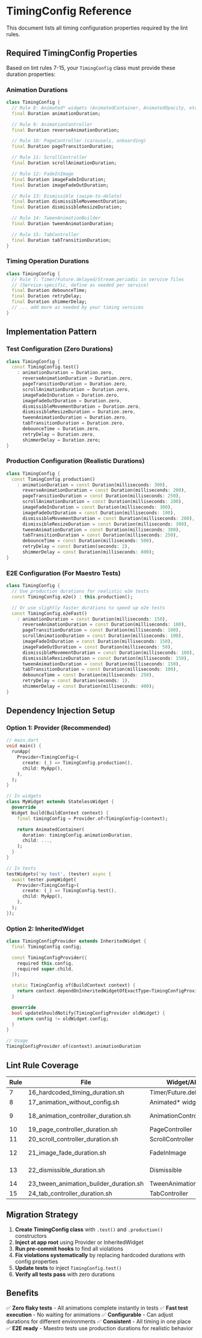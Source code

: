 # TimingConfig Reference

This document lists all timing configuration properties required by the lint rules.

## Required TimingConfig Properties

Based on lint rules 7-15, your `TimingConfig` class must provide these duration properties:

### Animation Durations
```dart
class TimingConfig {
  // Rule 8: Animated* widgets (AnimatedContainer, AnimatedOpacity, etc.)
  final Duration animationDuration;

  // Rule 9: AnimationController
  final Duration reverseAnimationDuration;

  // Rule 10: PageController (carousels, onboarding)
  final Duration pageTransitionDuration;

  // Rule 11: ScrollController
  final Duration scrollAnimationDuration;

  // Rule 12: FadeInImage
  final Duration imageFadeInDuration;
  final Duration imageFadeOutDuration;

  // Rule 13: Dismissible (swipe-to-delete)
  final Duration dismissibleMovementDuration;
  final Duration dismissibleResizeDuration;

  // Rule 14: TweenAnimationBuilder
  final Duration tweenAnimationDuration;

  // Rule 15: TabController
  final Duration tabTransitionDuration;
}
```

### Timing Operation Durations
```dart
class TimingConfig {
  // Rule 7: Timer/Future.delayed/Stream.periodic in service files
  // (Service-specific, define as needed per service)
  final Duration debounceTime;
  final Duration retryDelay;
  final Duration shimmerDelay;
  // ... add more as needed by your timing services
}
```

## Implementation Pattern

### Test Configuration (Zero Durations)
```dart
class TimingConfig {
  const TimingConfig.test()
    : animationDuration = Duration.zero,
      reverseAnimationDuration = Duration.zero,
      pageTransitionDuration = Duration.zero,
      scrollAnimationDuration = Duration.zero,
      imageFadeInDuration = Duration.zero,
      imageFadeOutDuration = Duration.zero,
      dismissibleMovementDuration = Duration.zero,
      dismissibleResizeDuration = Duration.zero,
      tweenAnimationDuration = Duration.zero,
      tabTransitionDuration = Duration.zero,
      debounceTime = Duration.zero,
      retryDelay = Duration.zero,
      shimmerDelay = Duration.zero;
}
```

### Production Configuration (Realistic Durations)
```dart
class TimingConfig {
  const TimingConfig.production()
    : animationDuration = const Duration(milliseconds: 300),
      reverseAnimationDuration = const Duration(milliseconds: 200),
      pageTransitionDuration = const Duration(milliseconds: 250),
      scrollAnimationDuration = const Duration(milliseconds: 200),
      imageFadeInDuration = const Duration(milliseconds: 300),
      imageFadeOutDuration = const Duration(milliseconds: 100),
      dismissibleMovementDuration = const Duration(milliseconds: 200),
      dismissibleResizeDuration = const Duration(milliseconds: 300),
      tweenAnimationDuration = const Duration(milliseconds: 300),
      tabTransitionDuration = const Duration(milliseconds: 250),
      debounceTime = const Duration(milliseconds: 500),
      retryDelay = const Duration(seconds: 2),
      shimmerDelay = const Duration(milliseconds: 800);
}
```

### E2E Configuration (For Maestro Tests)
```dart
class TimingConfig {
  // Use production durations for realistic e2e tests
  const TimingConfig.e2e() : this.production();

  // Or use slightly faster durations to speed up e2e tests
  const TimingConfig.e2eFast()
    : animationDuration = const Duration(milliseconds: 150),
      reverseAnimationDuration = const Duration(milliseconds: 100),
      pageTransitionDuration = const Duration(milliseconds: 100),
      scrollAnimationDuration = const Duration(milliseconds: 100),
      imageFadeInDuration = const Duration(milliseconds: 150),
      imageFadeOutDuration = const Duration(milliseconds: 50),
      dismissibleMovementDuration = const Duration(milliseconds: 100),
      dismissibleResizeDuration = const Duration(milliseconds: 150),
      tweenAnimationDuration = const Duration(milliseconds: 150),
      tabTransitionDuration = const Duration(milliseconds: 100),
      debounceTime = const Duration(milliseconds: 250),
      retryDelay = const Duration(seconds: 1),
      shimmerDelay = const Duration(milliseconds: 400);
}
```

## Dependency Injection Setup

### Option 1: Provider (Recommended)
```dart
// main.dart
void main() {
  runApp(
    Provider<TimingConfig>(
      create: (_) => TimingConfig.production(),
      child: MyApp(),
    ),
  );
}

// In widgets
class MyWidget extends StatelessWidget {
  @override
  Widget build(BuildContext context) {
    final timingConfig = Provider.of<TimingConfig>(context);

    return AnimatedContainer(
      duration: timingConfig.animationDuration,
      child: ...,
    );
  }
}

// In tests
testWidgets('my test', (tester) async {
  await tester.pumpWidget(
    Provider<TimingConfig>(
      create: (_) => TimingConfig.test(),
      child: MyApp(),
    ),
  );
});
```

### Option 2: InheritedWidget
```dart
class TimingConfigProvider extends InheritedWidget {
  final TimingConfig config;

  const TimingConfigProvider({
    required this.config,
    required super.child,
  });

  static TimingConfig of(BuildContext context) {
    return context.dependOnInheritedWidgetOfExactType<TimingConfigProvider>()!.config;
  }

  @override
  bool updateShouldNotify(TimingConfigProvider oldWidget) {
    return config != oldWidget.config;
  }
}

// Usage
TimingConfigProvider.of(context).animationDuration
```

## Lint Rule Coverage

| Rule | File | Widget/API | Config Property |
|------|------|------------|-----------------|
| 7 | 16_hardcoded_timing_duration.sh | Timer/Future.delayed | service-specific |
| 8 | 17_animation_without_config.sh | Animated* widgets | animationDuration |
| 9 | 18_animation_controller_duration.sh | AnimationController | animationDuration, reverseAnimationDuration |
| 10 | 19_page_controller_duration.sh | PageController | pageTransitionDuration |
| 11 | 20_scroll_controller_duration.sh | ScrollController | scrollAnimationDuration |
| 12 | 21_image_fade_duration.sh | FadeInImage | imageFadeInDuration, imageFadeOutDuration |
| 13 | 22_dismissible_duration.sh | Dismissible | dismissibleMovementDuration, dismissibleResizeDuration |
| 14 | 23_tween_animation_builder_duration.sh | TweenAnimationBuilder | tweenAnimationDuration |
| 15 | 24_tab_controller_duration.sh | TabController | tabTransitionDuration |

## Migration Strategy

1. **Create TimingConfig class** with `.test()` and `.production()` constructors
2. **Inject at app root** using Provider or InheritedWidget
3. **Run pre-commit hooks** to find all violations
4. **Fix violations systematically** by replacing hardcoded durations with config properties
5. **Update tests** to inject `TimingConfig.test()`
6. **Verify all tests pass** with zero durations

## Benefits

✅ **Zero flaky tests** - All animations complete instantly in tests
✅ **Fast test execution** - No waiting for animations
✅ **Configurable** - Can adjust durations for different environments
✅ **Consistent** - All timing in one place
✅ **E2E ready** - Maestro tests use production durations for realistic behavior
